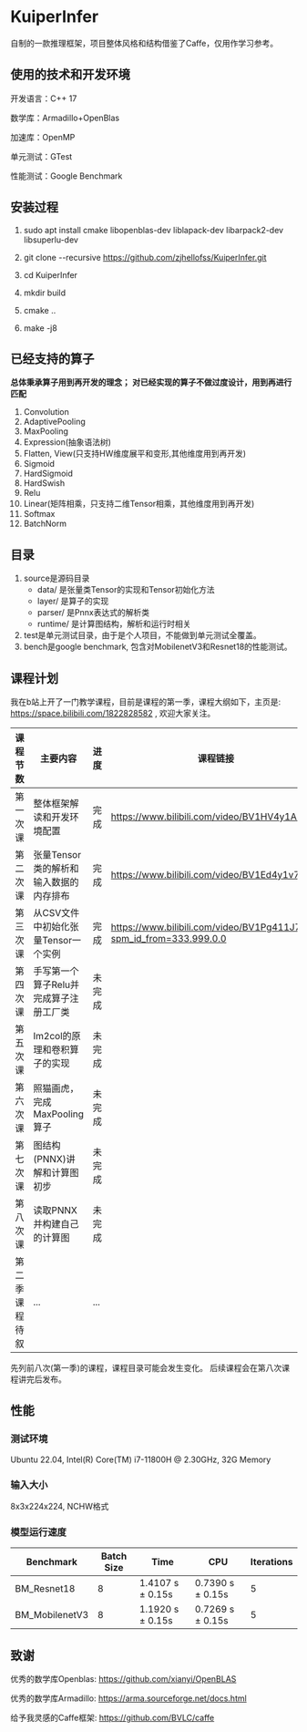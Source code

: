 # KuiperInfer
自制的一款推理框架，项目整体风格和结构借鉴了Caffe，仅用作学习参考。


## 使用的技术和开发环境
开发语言：C++ 17

数学库：Armadillo+OpenBlas

加速库：OpenMP

单元测试：GTest

性能测试：Google Benchmark

## 安装过程
1. sudo apt install cmake libopenblas-dev liblapack-dev libarpack2-dev libsuperlu-dev

2. git clone --recursive https://github.com/zjhellofss/KuiperInfer.git

3. cd KuiperInfer

4. mkdir build

5. cmake ..

6. make -j8

## 已经支持的算子
**总体秉承算子用到再开发的理念；**
**对已经实现的算子不做过度设计，用到再进行匹配**

1. Convolution 
2. AdaptivePooling 
3. MaxPooling 
4. Expression(抽象语法树)
5. Flatten, View(只支持HW维度展平和变形,其他维度用到再开发)
6. Sigmoid 
7. HardSigmoid 
8. HardSwish 
9. Relu 
10. Linear(矩阵相乘，只支持二维Tensor相乘，其他维度用到再开发)
11. Softmax 
12. BatchNorm

## 目录
1. source是源码目录
    * data/ 是张量类Tensor的实现和Tensor初始化方法
    * layer/ 是算子的实现
    * parser/ 是Pnnx表达式的解析类
    * runtime/ 是计算图结构，解析和运行时相关
2. test是单元测试目录，由于是个人项目，不能做到单元测试全覆盖。
3. bench是google benchmark, 包含对MobilenetV3和Resnet18的性能测试。



## 课程计划
我在b站上开了一门教学课程，目前是课程的第一季，课程大纲如下，主页是: https://space.bilibili.com/1822828582 , 欢迎大家关注。

| 课程节数    | 主要内容                   | 进度  |课程链接|
|---------|------------------------|-----|---------------------|
| 第一次课    | 整体框架解读和开发环境配置          | 完成  | https://www.bilibili.com/video/BV1HV4y1A7H8/|
| 第二次课    | 张量Tensor类的解析和输入数据的内存排布 | 完成  | https://www.bilibili.com/video/BV1Ed4y1v7Gb/|
| 第三次课    | 从CSV文件中初始化张量Tensor一个实例 | 完成 | https://www.bilibili.com/video/BV1Pg411J7V5/?spm_id_from=333.999.0.0|
| 第四次课    | 手写第一个算子Relu并完成算子注册工厂类  | 未完成 | |
| 第五次课    | Im2col的原理和卷积算子的实现      | 未完成 | |
| 第六次课    | 照猫画虎，完成MaxPooling算子    | 未完成 | |
| 第七次课    | 图结构(PNNX)讲解和计算图初步      | 未完成 | |
| 第八次课    | 读取PNNX并构建自己的计算图        | 未完成 | |
| 第二季课程待叙 | ...                    | ... | |

先列前八次(第一季)的课程，课程目录可能会发生变化。
后续课程会在第八次课程讲完后发布。

## 性能
### 测试环境
Ubuntu 22.04, Intel(R) Core(TM) i7-11800H @ 2.30GHz, 32G Memory
### 输入大小
8x3x224x224, NCHW格式
### 模型运行速度


|  Benchmark  | Batch Size | Time                | CPU              |Iterations|
|  ----  |------------|---------------------|------------------|---------------|
| BM_Resnet18  | 8          | 1.4107 s ± 0.15s    | 0.7390 s ± 0.15s |5|
| BM_MobilenetV3 | 8          | 1.1920 s   ±  0.15s | 0.7269 s ± 0.15s         |5|


## 致谢
优秀的数学库Openblas: https://github.com/xianyi/OpenBLAS

优秀的数学库Armadillo: https://arma.sourceforge.net/docs.html

给予我灵感的Caffe框架: https://github.com/BVLC/caffe